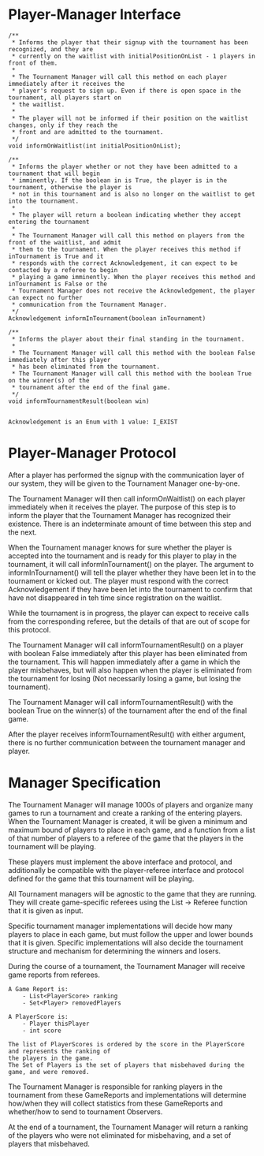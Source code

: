 # Player-Manager Interface

```
/**
 * Informs the player that their signup with the tournament has been recognized, and they are 
 * currently on the waitlist with initialPositionOnList - 1 players in front of them.
 *
 * The Tournament Manager will call this method on each player immediately after it receives the 
 * player's request to sign up. Even if there is open space in the tournament, all players start on 
 * the waitlist.
 * 
 * The player will not be informed if their position on the waitlist changes, only if they reach the
 * front and are admitted to the tournament.
 */
void informOnWaitlist(int initialPositionOnList);

/**
 * Informs the player whether or not they have been admitted to a tournament that will begin 
 * imminently. If the boolean in is True, the player is in the tournament, otherwise the player is 
 * not in this tournament and is also no longer on the waitlist to get into the tournament.
 * 
 * The player will return a boolean indicating whether they accept entering the tournament
 * 
 * The Tournament Manager will call this method on players from the front of the waitlist, and admit
 * them to the tournament. When the player receives this method if inTournament is True and it 
 * responds with the correct Acknowledgement, it can expect to be contacted by a referee to begin 
 * playing a game imminently. When the player receives this method and inTournament is False or the 
 * Tournament Manager does not receive the Acknowledgement, the player can expect no further 
 * communication from the Tournament Manager.
 */
Acknowledgement informInTournament(boolean inTournament)

/**
 * Informs the player about their final standing in the tournament.
 * 
 * The Tournament Manager will call this method with the boolean False immediately after this player 
 * has been eliminated from the tournament.
 * The Tournament Manager will call this method with the boolean True on the winner(s) of the 
 * tournament after the end of the final game.
 */
void informTournamentResult(boolean win)


Acknowledgement is an Enum with 1 value: I_EXIST
```

# Player-Manager Protocol

After a player has performed the signup with the communication layer of our system, they will be 
given to the Tournament Manager one-by-one.

The Tournament Manager will then call informOnWaitlist() on each player immediately when it receives
the player. The purpose of this step is to inform the player that the Tournament Manager has 
recognized their existence. There is an indeterminate amount of time between this step and the next.

When the Tournament manager knows for sure whether the player is accepted into the tournament and is
ready for this player to play in the tournament, it will call informInTournament() on the player. 
The argument to informInTournament() will tell the player whether they have been let in to the 
tournament or kicked out. The player must respond with the correct Acknowledgement if they have been
let into the tournament to confirm that have not disappeared in teh time since registration on the
waitlist.

While the tournament is in progress, the player can expect to receive calls from the corresponding 
referee, but the details of that are out of scope for this protocol.

The Tournament Manager will call informTournamentResult() on a player with boolean False immediately
after this player has been eliminated from the tournament.
This will happen immediately after a game in which the player misbehaves, but will also happen when
the player is eliminated from the tournament for losing (Not necessarily losing a game, but losing 
the tournament).

The Tournament Manager will call informTournamentResult() with the boolean True on the winner(s) of 
the tournament after the end of the final game.

After the player receives informTournamentResult() with either argument, there is no further 
communication between the tournament manager and player.

# Manager Specification

The Tournament Manager will manage 1000s of players and organize many games to run a tournament and 
create a ranking of the entering players. When the Tournament Manager is created, it will be given a
minimum and maximum bound of players to place in each game, and a function from a list of that 
number of players to a referee of the game that the players in the tournament will be playing.

These players must implement the above interface and protocol, and additionally be compatible with 
the player-referee interface and protocol defined for the game that this tournament will be playing.

All Tournament managers will be agnostic to the game that they are running. They will create 
game-specific referees using the List<Player> -> Referee function that it is given as input.

Specific tournament manager implementations will decide how many players to place in each game, but
must follow the upper and lower bounds that it is given. Specific implementations will also decide
the tournament structure and mechanism for determining the winners and losers.

During the course of a tournament, the Tournament Manager will receive game reports from referees.
```
A Game Report is:
    - List<PlayerScore> ranking
    - Set<Player> removedPlayers
    
A PlayerScore is:
    - Player thisPlayer
    - int score
    
The list of PlayerScores is ordered by the score in the PlayerScore and represents the ranking of 
the players in the game.
The Set of Players is the set of players that misbehaved during the game, and were removed.
```
The Tournament Manager is responsible for ranking players in the tournament from these GameReports
and implementations will determine how/when they will collect statistics from these GameReports and
whether/how to send to tournament Observers.

At the end of a tournament, the Tournament Manager will return a ranking of the players who were not
eliminated for misbehaving, and a set of players that misbehaved.